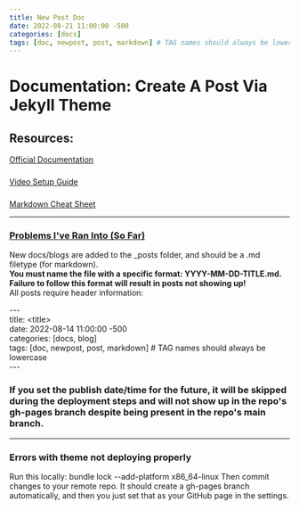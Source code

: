```yaml
---
title: New Post Doc
date: 2022-08-21 11:00:00 -500  
categories: [docs]
tags: [doc, newpost, post, markdown] # TAG names should always be lowercase
---
```


# Documentation: Create A Post Via Jekyll Theme
## Resources:

[Official Documentation](https://chirpy.cotes.page/)

### 
[Video Setup Guide](https://www.youtube.com/watch?v=F8iOU1ci19Q&ab_channel=TechnoTim)

### 
[Markdown Cheat Sheet](https://www.markdownguide.org/cheat-sheet/)

---
### <u>Problems I've Ran Into (So Far)</u>

New docs/blogs are added to the _posts folder, and should be a .md filetype (for markdown). </br>
<strong>You must name the file with a specific format: YYYY-MM-DD-TITLE.md. Failure to follow this format will result in posts not showing up!</strong>
<br> All posts require header information:

\--- \
title: \<title> \
date: 2022-08-14 11:00:00 -500 \
categories: [docs, blog] \
tags: [doc, newpost, post, markdown] # TAG names should always be lowercase \
\---

### <strong>If you set the publish date/time for the future, it will be skipped during the deployment steps and will not show up in the repo's gh-pages branch despite being present in the repo's main branch.</strong>
---
### Errors with theme not deploying properly
Run this locally: bundle lock --add-platform x86_64-linux
Then commit changes to your remote repo. It should create a gh-pages branch automatically, and then you just set that as your GitHub page in the settings.
